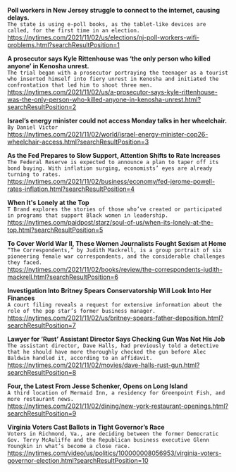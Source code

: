 **Poll workers in New Jersey struggle to connect to the internet, causing delays.**\
`The state is using e-poll books, as the tablet-like devices are called, for the first time in an election.`\
https://nytimes.com/2021/11/02/us/elections/nj-poll-workers-wifi-problems.html?searchResultPosition=1

**A prosecutor says Kyle Rittenhouse was ‘the only person who killed anyone’ in Kenosha unrest.**\
`The trial began with a prosecutor portraying the teenager as a tourist who inserted himself into fiery unrest in Kenosha and initiated the confrontation that led him to shoot three men.`\
https://nytimes.com/2021/11/02/us/a-prosecutor-says-kyle-rittenhouse-was-the-only-person-who-killed-anyone-in-kenosha-unrest.html?searchResultPosition=2

**Israel’s energy minister could not access Monday talks in her wheelchair.**\
`By Daniel Victor`\
https://nytimes.com/2021/11/02/world/israel-energy-minister-cop26-wheelchair-access.html?searchResultPosition=3

**As the Fed Prepares to Slow Support, Attention Shifts to Rate Increases**\
`The Federal Reserve is expected to announce a plan to taper off its bond buying. With inflation surging, economists’ eyes are already turning to rates.`\
https://nytimes.com/2021/11/02/business/economy/fed-jerome-powell-rates-inflation.html?searchResultPosition=4

**When It's Lonely at the Top**\
`T Brand explores the stories of those who’ve created or participated in programs that support Black women in leadership.`\
https://nytimes.com/paidpost/starz/soul-of-us/when-its-lonely-at-the-top.html?searchResultPosition=5

**To Cover World War II, These Women Journalists Fought Sexism at Home**\
`“The Correspondents,” by Judith Mackrell, is a group portrait of six pioneering female war correspondents, and the considerable challenges they faced.`\
https://nytimes.com/2021/11/02/books/review/the-correspondents-judith-mackrell.html?searchResultPosition=6

**Investigation Into Britney Spears Conservatorship Will Look Into Her Finances**\
`A court filing reveals a request for extensive information about the role of the pop star’s former business manager.`\
https://nytimes.com/2021/11/02/us/britney-spears-father-deposition.html?searchResultPosition=7

**Lawyer for ‘Rust’ Assistant Director Says Checking Gun Was Not His Job**\
`The assistant director, Dave Halls, had previously told a detective that he should have more thoroughly checked the gun before Alec Baldwin handled it, according to an affidavit.`\
https://nytimes.com/2021/11/02/movies/dave-halls-rust-gun.html?searchResultPosition=8

**Four, the Latest From Jesse Schenker, Opens on Long Island**\
`A third location of Mermaid Inn, a residency for Greenpoint Fish, and more restaurant news.`\
https://nytimes.com/2021/11/02/dining/new-york-restaurant-openings.html?searchResultPosition=9

**Virginia Voters Cast Ballots in Tight Governor’s Race**\
`Voters in Richmond, Va., are deciding between the former Democratic Gov. Terry McAuliffe and the Republican business executive Glenn Youngkin in what’s become a close race.`\
https://nytimes.com/video/us/politics/100000008056953/virginia-voters-governor-election.html?searchResultPosition=10

